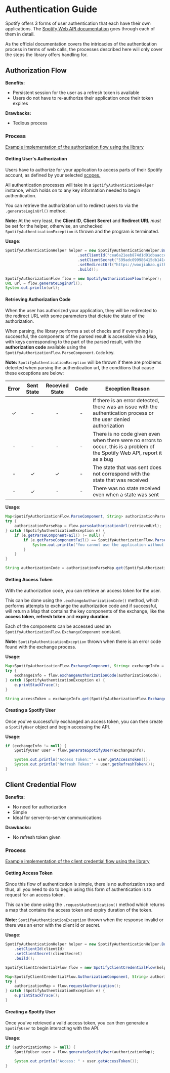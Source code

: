 # Authentication Guide
Spotify offers 3 forms of user authentication that each have their own applications. The 
[Spotify Web API documentation](https://developer.spotify.com/documentation/general/guides/authorization-guide) goes 
through each of them in detail.

As the official documentation covers the intricacies of the authentication process in terms of web calls, the processes
described here will only cover the steps the library offers handling for.

## Authorization Flow
**Benefits:**

* Persistent session for the user as a refresh token is available
* Users do not have to re-authorize their application once their token expires

**Drawbacks:**

* Tedious process

### Process
[Example implementation of the authorization flow using the library](https://github.com/woojiahao/java-spotify-wrapper/blob/master/examples/AuthorizationFlowDemo.java)

#### Getting User's Authorization
Users have to authorize for your application to access parts of their Spotify account, as defined by your selected 
[scopes.](https://developer.spotify.com/documentation/general/guides/scopes/)

All authentication processes will take in a `SpotifyAuthenticationHelper` instance, which holds on to any key information
needed to begin authentication.

You can retrieve the authorization url to redirect users to via the `.generateLoginUrl()` method.

**Note:** At the very least, the **Client ID**, **Client Secret** and **Redirect URL** *must* be set for the helper, 
otherwise, an unchecked `SpotifyAuthenticationException` is thrown and the program is terminated.

**Usage:**
```java
SpotifyAuthenticationHelper helper = new SpotifyAuthenticationHelper.Builder()
                                .setClientId("cea6a21eeb874d1d91dbaaccce0996f3")
                                .setClientSecret("599adc099986415db14142c7de6a023b")
								.setRedirectUrl("https://woojiahao.github.io")
								.build();

SpotifyAuthorizationFlow flow = new SpotifyAuthorizationFlow(helper);
URL url = flow.generateLoginUrl();
System.out.println(url);
```

#### Retrieving Authorization Code
When the user has authorized your application, they will be redirected to the redirect URL with some parameters that 
dictate the state of the authorization.

When parsing, the library performs a set of checks and if everything is successful, the components of the parsed result
is accessible via a Map, with keys corresponding to the part of the parsed result, with the **authorization code** available
using the `SpotifyAuthorizationFlow.ParseComponent.Code` key.

**Note:** `SpotifyAuthenticationException` will be thrown if there are problems detected when parsing the authentication
url, the conditions that cause these exceptions are below:

| Error | Sent State | Recevied State | Code  | Exception Reason                                                                                                             |
| :---: | :--------: | :------------: | :---: | ---------------------------------------------------------------------------------------------------------------------------- |
| ✓     | -          | -              | -     | If there is an error detected, there was an issue with the authentication process or the user denied authorization           |
| -     | -          | -              | -     | There is no code given even when there were no errors to occur, this is a problem of the Spotify Web API, report it as a bug |
| -     | ✓          | ✓              | -     | The state that was sent does not correspond with the state that was received                                                 |
| -     | ✓          | -              | -     | There was no state received even when a state was sent                                                                       |

**Usage:**

```java
Map<SpotifyAuthorizationFlow.ParseComponent, String> authorizationParseMap = null;
try {
    authorizationParseMap = flow.parseAuthorizationUrl(retrievedUrl);
} catch (SpotifyAuthenticationException e) {
    if (e.getParseComponentFail() != null) {
        if (e.getParseComponentFail() == SpotifyAuthorizationFlow.ParseComponent.Error) {
            System.out.println("You cannot use the application without authorizing Spotify access");
        }
    }
}

String authorizationCode = authorizationParseMap.get(SpotifyAuthorizationFlow.ParseComponent.Code);
```

#### Getting Access Token 
With the authorization code, you can retrieve an access token for the user.

This can be done using the `.exchangeAuthorizationCode()` method, which performs attempts to exchange the authorization 
code and if successful, will return a Map that contains the key components of the exchange, like the **access token**, 
**refresh token** and **expiry duration**.

Each of the components can be accessed used an `SpotifyAuthorizationFlow.ExchangeComponent` constant.

**Note:** `SpotifyAuthenticationException` thrown when there is an error code found with the exchange process.

**Usage:**

```java
Map<SpotifyAuthorizationFlow.ExchangeComponent, String> exchangeInfo = null;
try {
    exchangeInfo = flow.exchangeAuthorizationCode(authorizationCode);
} catch (SpotifyAuthenticationException e) {
    e.printStackTrace();
}

String accessToken = exchangeInfo.get(SpotifyAuthorizationFlow.ExchangeComponent.AccessToken);
```

#### Creating a Spotify User
Once you've successfully exchanged an access token, you can then create a `SpotifyUser` object and begin accessing the 
API.

**Usage:**
```java
if (exchangeInfo != null) {
    SpotifyUser user = flow.generateSpotifyUser(exchangeInfo);

    System.out.println("Access Token:" + user.getAccessToken());
    System.out.println("Refresh Token:" + user.getRefreshToken());
}
```

## Client Credential Flow
**Benefits:**

* No need for authorization
* Simple
* Ideal for server-to-server communications

**Drawbacks:**

* No refresh token given

### Process
[Example implementation of the client credential flow using the library](https://github.com/woojiahao/java-spotify-wrapper/blob/master/examples/ClientCredentialFlowDemo.java)

#### Getting Access Token
Since this flow of authentication is simple, there is no authorization step and thus, all you need to do to begin using
this form of authentication is to request for an access token.

This can be done using the `.requestAuthentication()` method which returns a map that contains the access token and expiry
duration of the token.

**Note:** `SpotifyAuthenticationException` thrown when the response invalid or there was an error with the client id or 
secret.

**Usage:**

```java
SpotifyAuthenticationHelper helper = new SpotifyAuthenticationHelper.Builder()
    .setClientId(clientId)
    .setClientSecret(clientSecret)
    .build();

SpotifyClientCredentialFlow flow = new SpotifyClientCredentialFlow(helper);

Map<SpotifyClientCredentialFlow.AuthorizationComponent, String> authorizationMap = null;
try {
    authorizationMap = flow.requestAuthorization();
} catch (SpotifyAuthenticationException e) {
    e.printStackTrace();
}
```

#### Creating a Spotify User
Once you've retrieved a valid access token, you can then generate a `SpotifyUser` to begin interacting with the API.

**Usage:**

```java
if (authorizationMap != null) {
    SpotifyUser user = flow.generateSpotifyUser(authorizationMap);

    System.out.println("Access: " + user.getAccessToken());
}
```